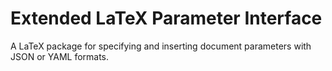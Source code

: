 # Extended LaTeX Parameter Interface

A LaTeX package for specifying and inserting document parameters with JSON or YAML formats.
